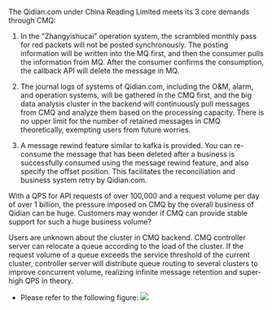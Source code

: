 ﻿The Qidian.com under China Reading Limited meets its 3 core demands through CMQ:

 1. In the "Zhangyishucai" operation system, the scrambled monthly pass for red packets will not be posted synchronously. The posting information will be written into the MQ first, and then the consumer pulls the information from MQ. After the consumer confirms the consumption, the callback API will delete the message in MQ.

 2. The journal logs of systems of Qidian.com, including the O&M, alarm, and operation systems, will be gathered in the CMQ first, and the big data analysis cluster in the backend will continuously pull messages from CMQ and analyze them based on the processing capacity. There is no upper limit for the number of retained messages in CMQ theoretically, exempting users from future worries.

 3. A message rewind feature similar to kafka is provided. You can re-consume the message that has been deleted after a business is successfully consumed using the message rewind feature, and also specify the offset position. This facilitates the reconciliation and business system retry by Qidian.com.

With a QPS for API requests of over 100,000 and a request volume per day of over 1 billion, the pressure imposed on CMQ by the overall business of Qidian can be huge. Customers may wonder if CMQ can provide stable support for such a huge business volume?

Users are unknown about the cluster in CMQ backend. CMQ controller server can relocate a queue according to the load of the cluster. If the request volume of a queue exceeds the service threshold of the current cluster, controller server will distribute queue routing to several clusters to improve concurrent volume, realizing infinite message retention and super-high QPS in theory.


- Please refer to the following figure:
![](//mc.qcloudimg.com/static/img/af7190c78d702f61b900b194e9034546/image.png)
